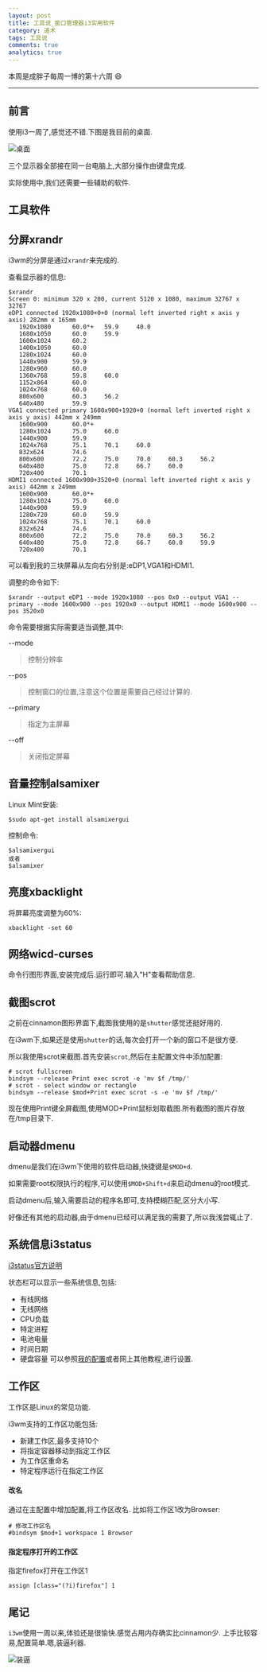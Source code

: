 ```yaml
---
layout: post
title: 工具说_窗口管理器i3实用软件
category: 道术
tags: 工具说
comments: true
analytics: true
---
```


本周是成胖子每周一博的第十六周 :smile:

---

## 前言
使用i3一周了,感觉还不错.下图是我目前的桌面.

![桌面](http://ww1.sinaimg.cn/large/006kvZhRgw1f2dkku1ztoj30zk0qotai.jpg)

三个显示器全部接在同一台电脑上,大部分操作由键盘完成.

实际使用中,我们还需要一些辅助的软件.

## 工具软件

## 分屏xrandr
i3wm的分屏是通过`xrandr`来完成的.

查看显示器的信息:
```
$xrandr
Screen 0: minimum 320 x 200, current 5120 x 1080, maximum 32767 x 32767
eDP1 connected 1920x1080+0+0 (normal left inverted right x axis y axis) 282mm x 165mm
   1920x1080      60.0*+   59.9     40.0  
   1680x1050      60.0     59.9  
   1600x1024      60.2  
   1400x1050      60.0  
   1280x1024      60.0  
   1440x900       59.9  
   1280x960       60.0  
   1360x768       59.8     60.0  
   1152x864       60.0  
   1024x768       60.0  
   800x600        60.3     56.2  
   640x480        59.9  
VGA1 connected primary 1600x900+1920+0 (normal left inverted right x axis y axis) 442mm x 249mm
   1600x900       60.0*+
   1280x1024      75.0     60.0  
   1440x900       59.9  
   1024x768       75.1     70.1     60.0  
   832x624        74.6  
   800x600        72.2     75.0     70.0     60.3     56.2  
   640x480        75.0     72.8     66.7     60.0  
   720x400        70.1  
HDMI1 connected 1600x900+3520+0 (normal left inverted right x axis y axis) 442mm x 249mm
   1600x900       60.0*+
   1280x1024      75.0     60.0  
   1440x900       59.9  
   1280x720       60.0     59.9  
   1024x768       75.1     70.1     60.0  
   832x624        74.6  
   800x600        72.2     75.0     70.0     60.3     56.2  
   640x480        75.0     72.8     66.7     60.0     59.9  
   720x400        70.1  
```
可以看到我的三块屏幕从左向右分别是:eDP1,VGA1和HDMI1.

调整的命令如下:
```
$xrandr --output eDP1 --mode 1920x1080 --pos 0x0 --output VGA1 --primary --mode 1600x900 --pos 1920x0 --output HDMI1 --mode 1600x900 --pos 3520x0
```
命令需要根据实际需要适当调整,其中:

--mode
> 控制分辨率

--pos
> 控制窗口的位置,注意这个位置是需要自己经过计算的.

--primary
> 指定为主屏幕

--off
> 关闭指定屏幕

## 音量控制alsamixer
Linux Mint安装:
```
$sudo apt-get install alsamixergui
```

控制命令:
```
$alsamixergui
或者
$alsamixer
```


## 亮度xbacklight
将屏幕亮度调整为60%:
```
xbacklight -set 60
```

## 网络wicd-curses
命令行图形界面,安装完成后.运行即可.输入"H"查看帮助信息.

## 截图scrot
之前在cinnamon图形界面下,截图我使用的是`shutter`感觉还挺好用的.

在i3wm下,如果还是使用`shutter`的话,每次会打开一个新的窗口不是很方便.

所以我使用scrot来截图.首先安装`scrot`,然后在主配置文件中添加配置:
```
# scrot fullscreen
bindsym --release Print exec scrot -e 'mv $f /tmp/'
# scrot - select window or rectangle
bindsym --release $mod+Print exec scrot -s -e 'mv $f /tmp/'
```
现在使用Print键全屏截图,使用MOD+Print鼠标划取截图.所有截图的图片存放在/tmp目录下.

## 启动器dmenu
dmenu是我们在i3wm下使用的软件启动器,快捷键是`$MOD+d`.

如果需要root权限执行的程序,可以使用`$MOD+Shift+d`来启动dmenu的root模式.

启动dmenu后,输入需要启动的程序名即可,支持模糊匹配,区分大小写.

好像还有其他的启动器,由于dmenu已经可以满足我的需要了,所以我浅尝辄止了.

## 系统信息i3status
[i3status官方说明](http://i3wm.org/i3status/manpage.html#_options)

状态栏可以显示一些系统信息,包括:
* 有线网络
* 无线网络
* CPU负载
* 特定进程
* 电池电量
* 时间日期
* 硬盘容量
可以参照[我的配置](https://github.com/chengyi818/dotfiles/tree/master/home)或者网上其他教程,进行设置.

## 工作区
工作区是Linux的常见功能.

i3wm支持的工作区功能包括:
* 新建工作区,最多支持10个
* 将指定容器移动到指定工作区
* 为工作区重命名
* 特定程序运行在指定工作区

#### 改名
通过在主配置中增加配置,将工作区改名.
比如将工作区1改为Browser:
```
# 修改工作区名
#bindsym $mod+1 workspace 1 Browser
```

#### 指定程序打开的工作区
指定firefox打开在工作区1
```
assign [class="(?i)firefox"] 1
```

## 尾记
`i3wm`使用一周以来,体验还是很愉快.感觉占用内存确实比cinnamon少.
上手比较容易,配置简单.嗯,装逼利器.

![装逼](http://imgs.focus.cn/upload/cz/14307/b_143063466.jpg)
